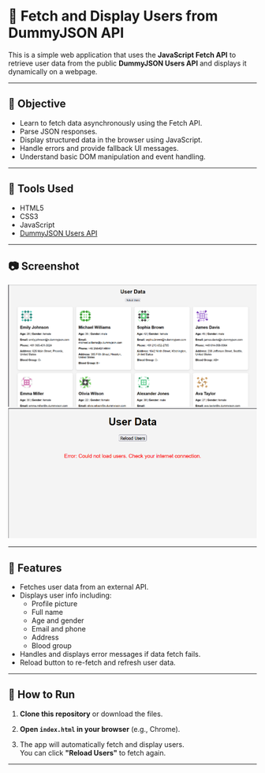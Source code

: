 # 👥 Fetch and Display Users from DummyJSON API

This is a simple web application that uses the **JavaScript Fetch API** to retrieve user data from the public **DummyJSON Users API** and displays it dynamically on a webpage.

---

## 📌 Objective

- Learn to fetch data asynchronously using the Fetch API.
- Parse JSON responses.
- Display structured data in the browser using JavaScript.
- Handle errors and provide fallback UI messages.
- Understand basic DOM manipulation and event handling.

---

## 🔧 Tools Used

- HTML5
- CSS3
- JavaScript
- [DummyJSON Users API](https://dummyjson.com/users)

---

## 📷 Screenshot

![Screenshot](./Screenshots/ss1.png) 
![Screenshot](./Screenshots/ss3.png) 
<!-- Replace with your screenshot file if available -->

---

## 🚀 Features

- Fetches user data from an external API.
- Displays user info including:
  - Profile picture
  - Full name
  - Age and gender
  - Email and phone
  - Address
  - Blood group
- Handles and displays error messages if data fetch fails.
- Reload button to re-fetch and refresh user data.

---

## 🧪 How to Run

1. **Clone this repository** or download the files.

2. **Open `index.html` in your browser** (e.g., Chrome).

3. The app will automatically fetch and display users.  
   You can click **"Reload Users"** to fetch again.

---



